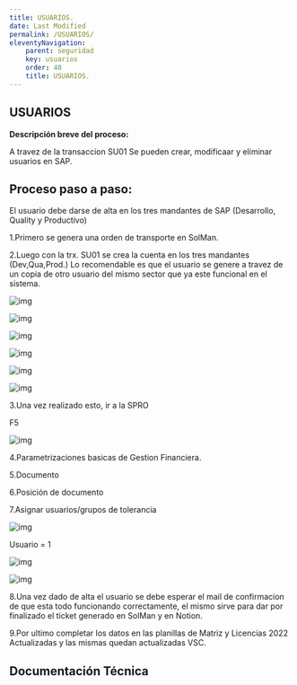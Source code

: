 ```yaml
---
title: USUARIOS.
date: Last Modified
permalink: /USUARIOS/
eleventyNavigation:
    parent: seguridad
    key: usuarios	
    order: 40
    title: USUARIOS.
---
```

## **USUARIOS**

**Descripción breve del proceso:**

A travez de la transaccion SU01 Se pueden crear, modificaar y eliminar usuarios en SAP.

## Proceso paso a paso:

El usuario debe darse de alta en los tres mandantes de SAP (Desarrollo, Quality y Productivo)

1.Primero se genera una orden de transporte en SolMan. 

2.Luego con la trx. SU01 se crea la cuenta en los tres mandantes (Dev,Qua,Prod.)
Lo recomendable es que el usuario se genere a travez de un copia de otro usuario del mismo sector que ya este funcional en el sistema.

![img](../content/images/Usuarios/abm1.jpg)

![img](../content/images/Usuarios/abm2.jpg)

![img](../content/images/Usuarios/abm3.jpg)

![img](../content/images/Usuarios/abm4.jpg)

![img](../content/images/Usuarios/abm5.jpg)

![img](../content/images/Usuarios/abm6.jpg)

3.Una vez realizado esto, ir a la SPRO

F5

![img](../content/images/Usuarios/abm7.jpg)


4.Parametrizaciones basicas de Gestion Financiera.

5.Documento

6.Posición de documento

7.Asignar usuarios/grupos de tolerancia

![img](../content/images/Usuarios/abm8.jpg)

Usuario = 1

![img](../content/images/Usuarios/abm9.jpg)

![img](../content/images/Usuarios/abm10.jpg)


8.Una vez dado de alta el usuario se debe esperar el mail de confirmacion de que esta todo funcionando correctamente, el mismo sirve para dar por finalizado el ticket generado en SolMan y en Notion.


9.Por ultimo completar los datos en las planillas de Matriz y Licencias 2022 Actualizadas y las mismas quedan actualizadas VSC. 





## Documentación Técnica
